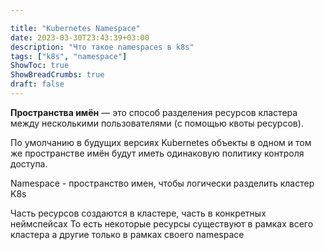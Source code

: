```yaml
---

title: "Kubernetes Namespace"
date: 2023-03-30T23:43:39+03:00
description: "Что такое namespaces в k8s"
tags: ["k8s", "namespace"]
ShowToc: true
ShowBreadCrumbs: true
draft: false
---
```


__Пространства имён__ — это способ разделения ресурсов кластера между несколькими пользователями (с помощью квоты ресурсов).

По умолчанию в будущих версиях Kubernetes объекты в одном и том же пространстве имён будут иметь одинаковую политику контроля доступа.

Namespace - пространство имен, чтобы логически разделить кластер K8s

Часть ресурсов создаются в кластере, часть в конкретных неймспейсах
То есть некоторые ресурсы существуют в рамках всего кластера а другие только в рамках своего namespace
